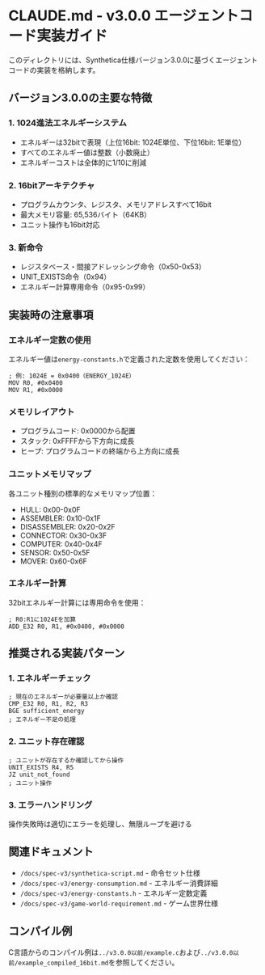 # CLAUDE.md - v3.0.0 エージェントコード実装ガイド

このディレクトリには、Synthetica仕様バージョン3.0.0に基づくエージェントコードの実装を格納します。

## バージョン3.0.0の主要な特徴

### 1. 1024進法エネルギーシステム
- エネルギーは32bitで表現（上位16bit: 1024E単位、下位16bit: 1E単位）
- すべてのエネルギー値は整数（小数廃止）
- エネルギーコストは全体的に1/10に削減

### 2. 16bitアーキテクチャ
- プログラムカウンタ、レジスタ、メモリアドレスすべて16bit
- 最大メモリ容量: 65,536バイト（64KB）
- ユニット操作も16bit対応

### 3. 新命令
- レジスタベース・間接アドレッシング命令（0x50-0x53）
- UNIT_EXISTS命令（0x94）
- エネルギー計算専用命令（0x95-0x99）

## 実装時の注意事項

### エネルギー定数の使用
エネルギー値は`energy-constants.h`で定義された定数を使用してください：
```assembly
; 例: 1024E = 0x0400（ENERGY_1024E）
MOV R0, #0x0400
MOV R1, #0x0000
```

### メモリレイアウト
- プログラムコード: 0x0000から配置
- スタック: 0xFFFFから下方向に成長
- ヒープ: プログラムコードの終端から上方向に成長

### ユニットメモリマップ
各ユニット種別の標準的なメモリマップ位置：
- HULL: 0x00-0x0F
- ASSEMBLER: 0x10-0x1F
- DISASSEMBLER: 0x20-0x2F
- CONNECTOR: 0x30-0x3F
- COMPUTER: 0x40-0x4F
- SENSOR: 0x50-0x5F
- MOVER: 0x60-0x6F

### エネルギー計算
32bitエネルギー計算には専用命令を使用：
```assembly
; R0:R1に1024Eを加算
ADD_E32 R0, R1, #0x0400, #0x0000
```

## 推奨される実装パターン

### 1. エネルギーチェック
```assembly
; 現在のエネルギーが必要量以上か確認
CMP_E32 R0, R1, R2, R3
BGE sufficient_energy
; エネルギー不足の処理
```

### 2. ユニット存在確認
```assembly
; ユニットが存在するか確認してから操作
UNIT_EXISTS R4, R5
JZ unit_not_found
; ユニット操作
```

### 3. エラーハンドリング
操作失敗時は適切にエラーを処理し、無限ループを避ける

## 関連ドキュメント

- `/docs/spec-v3/synthetica-script.md` - 命令セット仕様
- `/docs/spec-v3/energy-consumption.md` - エネルギー消費詳細
- `/docs/spec-v3/energy-constants.h` - エネルギー定数定義
- `/docs/spec-v3/game-world-requirement.md` - ゲーム世界仕様

## コンパイル例

C言語からのコンパイル例は`../v3.0.0以前/example.c`および`../v3.0.0以前/example_compiled_16bit.md`を参照してください。